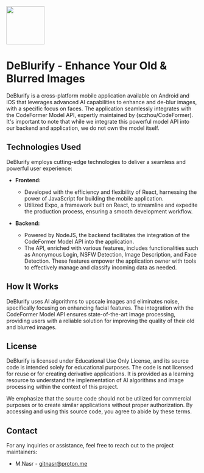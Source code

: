 
<img src="https://github.com/gitnasr/DeBlurifyV4/assets/42423651/d383d030-f8cb-40ae-bcd7-d89aee229bf5" width="100" />

# DeBlurify - Enhance Your Old & Blurred Images

DeBlurify is a cross-platform mobile application available on Android and iOS that leverages advanced AI capabilities to enhance and de-blur images, with a specific focus on faces. The application seamlessly integrates with the CodeFormer Model API, expertly maintained by (sczhou/CodeFormer). It's important to note that while we integrate this powerful model API into our backend and application, we do not own the model itself.

## Technologies Used

DeBlurify employs cutting-edge technologies to deliver a seamless and powerful user experience:

- **Frontend:**
  - Developed with the efficiency and flexibility of React, harnessing the power of JavaScript for building the mobile application.
  - Utilized Expo, a framework built on React, to streamline and expedite the production process, ensuring a smooth development workflow.

- **Backend:**
  - Powered by NodeJS, the backend facilitates the integration of the CodeFormer Model API into the application.
  - The API, enriched with various features, includes functionalities such as Anonymous Login, NSFW Detection, Image Description, and Face Detection. These features empower the application owner with tools to effectively manage and classify incoming data as needed.

## How It Works

DeBlurify uses AI algorithms to upscale images and eliminates noise, specifically focusing on enhancing facial features. The integration with the CodeFormer Model API ensures state-of-the-art image processing, providing users with a reliable solution for improving the quality of their old and blurred images.


## License

DeBlurify is licensed under Educational Use Only License, and its source code is intended solely for educational purposes. The code is not licensed for reuse or for creating derivative applications. It is provided as a learning resource to understand the implementation of AI algorithms and image processing within the context of this project.

We emphasize that the source code should not be utilized for commercial purposes or to create similar applications without proper authorization. By accessing and using this source code, you agree to abide by these terms.


## Contact

For any inquiries or assistance, feel free to reach out to the project maintainers:

- M.Nasr - gitnasr@proton.me



